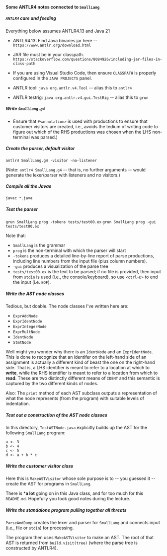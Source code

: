 #### Some ANTLR4 notes connected to `SmallLang`

##### `ANTLR4` care and feeding

Everything below assumes ANTLR4.13 and Java 21

* ANTLR4.13: Find Java binaries jar here -- `https://www.antlr.org/download.html`

* JAR file must be in your classpath.
`https://stackoverflow.com/questions/8084926/including-jar-files-in-class-path`

* If you are using Visual Studio Code, then ensure `CLASSPATH` is
properly configured in the `JAVA PROJECTS` panel.

* ANTLR tool: `java org.antlr.v4.Tool` -- alias this to `antlr4`

* ANTLR testrig: `java org.antlr.v4.gui.TestRig` -- alias this to
`grun`


##### Write `SmallLang.g4`

* Ensure that `#<annotation>` is used with productions to ensure that
customer visitors are created, i.e., avoids the tedium of writing
code to figure out which of the RHS productions was chosen when the
LHS non-terminal was parsed.)


##### Create the parser, default visitor

`antlr4 SmallLang.g4 -visitor -no-listener`

(Note: `antlr4 SmallLang.g4` -- that is, no further arguments -- would
generate the lexer/parser with listeners and no visitors.)


##### Compile all the Javas

`javac *.java`


##### Test the parser

`grun SmallLang prog -tokens tests/test00.ex`
`grun SmallLang prog -gui tests/test00.ex`

Note that:
* `SmallLang` is the grammar
* `prog` is the non-terminal with which the parser will start
* `-tokens` produces a detailed line-by-line report of parse 
productions, including line numbers from the input file (plus column
numbers).
* `-gui` produces a visualization of the parse tree
* `tests/test00.ex` is the text to be parsed; if no file is provided,
then input from `stdin` is used (i.e., the console/keyboard), so use
`<ctrl-D>` to end the input (i.e. `EOF`).


##### Write the AST node classes

Tedious, but doable. The node classes I've written here are:
* `ExprAddNode`
* `ExprIdentNode`
* `ExprIntegerNode`
* `ExprMultNode`
* `IdentNode`
* `StmtNode`

Well might you wonder why there is an `IdentNode` and an
`ExprIdentNode`. This is done to recognize that an identifer on the
left-hand side of an assignment is actually a different kind of beast
the one on the right-hand side. That is, a LHS identifier is meant to
refer to a location at which to **write**, while the RHS identifier is
meant to refer to a location from which to **read**.  These are two
distinctly different means of `IDENT` and this semantic is captured by
the two different kinds of nodes.

Also: The `print` method of each AST subclass outputs a representation
of what the node represents (from the program) with suitable levels of
indentation.


##### Test out a construction of the AST node classes

In this directory, `TestASTNode.java` explicitly builds up the AST for
the following `SmallLang` program:
```
a <- 3
b <- 4
c <- 5
d <- a + b * c
```


##### Write the customer visitor class

Here this is `MakeASTVisitor` whose sole purpose is to -- you guessed
it -- create the AST for programs in `SmallLang`.

There is ***a lot** going on in this Java class, and for too much for
this `README.md`. Hopefully you took good notes during the lecture.



##### Write the standalone program pulling together all threats

`ParseAndDump` creates the lexer and parser for `SmallLang` and
connects input (i.e., file or `stdin`) for processing.

The program then uses `MakeASTVisitor` to make an AST. The root of
that AST is returned from `build.visit(tree)` (where the parse tree is
constructed by ANTLR4). 
